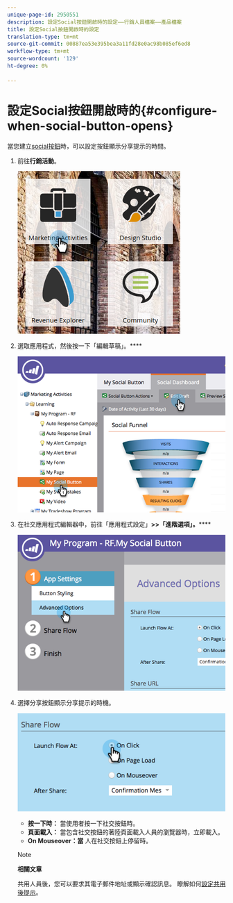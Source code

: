 ```yaml
---
unique-page-id: 2950551
description: 設定Social按鈕開啟時的設定——行銷人員檔案——產品檔案
title: 設定Social按鈕開啟時的設定
translation-type: tm+mt
source-git-commit: 00887ea53e395bea3a11fd28e0ac98b085ef6ed8
workflow-type: tm+mt
source-wordcount: '129'
ht-degree: 0%

---
```



# 設定Social按鈕開啟時的{#configure-when-social-button-opens}

當您建立[social按鈕](../../../../product-docs/demand-generation/landing-pages/free-form-landing-pages/add-a-social-button-to-a-free-form-landing-page.md)時，可以設定按鈕顯示分享提示的時間。

1. 前往&#x200B;**行銷活動**。

   ![](assets/ma-3.png)

1. 選取應用程式，然後按一下「編輯草稿」。****

   ![](assets/image2014-9-22-16-3a35-3a50.png)

1. 在社交應用程式編輯器中，前往「應用程式設定」**>>「進階選項」。******

   ![](assets/image2014-9-22-16-3a36-3a6.png)

1. 選擇分享按鈕顯示分享提示的時機。

   ![](assets/image2014-9-22-16-3a36-3a21.png)

   * **按一下時：** 當使用者按一下社交按鈕時。
   * **頁面載入：** 當包含社交按鈕的著陸頁面載入人員的瀏覽器時，立即載入。
   * **On Mouseover：當** 人在社交按鈕上停留時。

   >[!NOTE]
   >
   >**相關文章**
   >
   >
   >共用人員後，您可以要求其電子郵件地址或顯示確認訊息。 瞭解如何[設定共用後提示](configure-after-share-prompts.md)。

